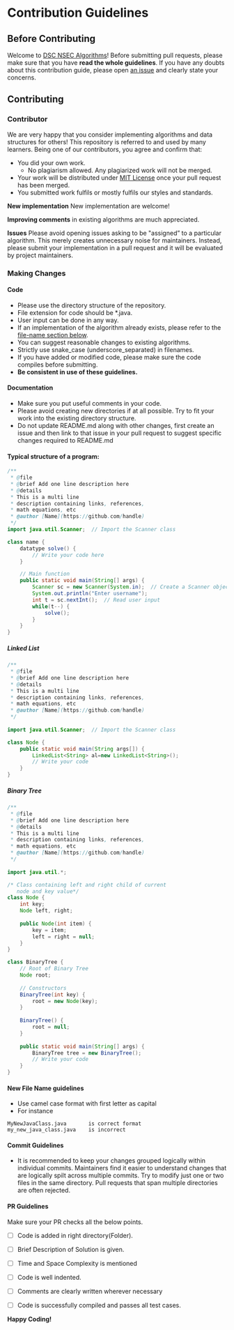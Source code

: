 # Contribution Guidelines

## Before Contributing
Welcome to [DSC NSEC Algorithms](https://github.com/dscnsec/DSC-NSEC-Algorithms)! Before submitting pull requests, please make sure that you have 
**read the whole guidelines**. If you have any doubts about this contribution guide, please open 
[an issue](https://github.com/dscnsec/DSC-NSEC-Algorithms/issues/new/choose) and clearly state your concerns.

## Contributing

### Contributor
We are very happy that you consider implementing algorithms and data structures for others! This repository is referred to and used by many learners. Being one of our contributors, you agree and confirm that:
- You did your own work.
    - No plagiarism allowed. Any plagiarized work will not be merged.
- Your work will be distributed under [MIT License](License) once your pull request has been merged.
- You submitted work fulfils or mostly fulfils our styles and standards.

**New implementation** New implementation are welcome!

**Improving comments** in existing algorithms are much appreciated.

**Issues** Please avoid opening issues asking to be "assigned” to a particular algorithm.  This merely creates unnecessary noise for maintainers. Instead, please submit your implementation in a pull request and it will be evaluated by project maintainers.

### Making Changes

#### Code
- Please use the directory structure of the repository.
- File extension for code should be *.java.
- User input can be done in any way.
- If an implementation of the algorithm already exists, please refer to the [file-name section below](#new-file-name-guidelines).
- You can suggest reasonable changes to existing algorithms.
- Strictly use snake_case (underscore_separated) in filenames.
- If you have added or modified code, please make sure the code compiles before submitting.
- **Be consistent in use of these guidelines.**

#### Documentation
- Make sure you put useful comments in your code.
- Please avoid creating new directories if at all possible. Try to fit your work into the existing directory structure. 
- Do not update README.md along with other changes, first create an issue and then link to that issue in your pull request to suggest specific changes required to README.md

#### Typical structure of a program:
```java
/**
 * @file 
 * @brief Add one line description here
 * @details 
 * This is a multi line
 * description containing links, references,
 * math equations, etc
 * @author [Name](https://github.com/handle)
 */
import java.util.Scanner;  // Import the Scanner class

class name {
    datatype solve() {
        // Write your code here
    }

    // Main function
    public static void main(String[] args) {
        Scanner sc = new Scanner(System.in);  // Create a Scanner object
        System.out.println("Enter username");
        int t = sc.nextInt();  // Read user input
        while(t--) {
            solve();
        }
    }
}
```
##### Linked List
````java
/**
 * @file 
 * @brief Add one line description here
 * @details 
 * This is a multi line
 * description containing links, references,
 * math equations, etc
 * @author [Name](https://github.com/handle)
 */
 
import java.util.Scanner;  // Import the Scanner class

class Node {
    public static void main(String args[]) {  
        LinkedList<String> al=new LinkedList<String>();  
        // Write your code
    }
}
````

##### Binary Tree
````java
/**
 * @file 
 * @brief Add one line description here
 * @details 
 * This is a multi line
 * description containing links, references,
 * math equations, etc
 * @author [Name](https://github.com/handle)
 */
 
import java.util.*;

/* Class containing left and right child of current 
   node and key value*/
class Node { 
    int key; 
    Node left, right; 
  
    public Node(int item) { 
        key = item; 
        left = right = null; 
    } 
}

class BinaryTree { 
    // Root of Binary Tree 
    Node root; 
  
    // Constructors 
    BinaryTree(int key) { 
        root = new Node(key); 
    } 
  
    BinaryTree() { 
        root = null; 
    } 
  
    public static void main(String[] args) { 
        BinaryTree tree = new BinaryTree(); 
        // Write your code
    }
}
````

#### New File Name guidelines
- Use camel case format with first letter as capital
- For instance
```
MyNewJavaClass.java       is correct format
my_new_java_class.java    is incorrect
```
#### Commit Guidelines
- It is recommended to keep your changes grouped logically within individual commits. Maintainers find it easier to understand changes that are logically spilt across multiple commits.  Try to modify just one or two files in the same directory.  Pull requests that span multiple directories are often rejected.

#### PR Guidelines
Make sure your PR checks all the below points.

- [ ] Code is added in right directory(Folder).
- [ ] Brief Description of Solution is given.
- [ ] Time and Space Complexity is mentioned
- [ ] Code is well indented.
- [ ] Comments are clearly written wherever necessary
- [ ] Code is successfully compiled and passes all test cases.


**Happy Coding!**